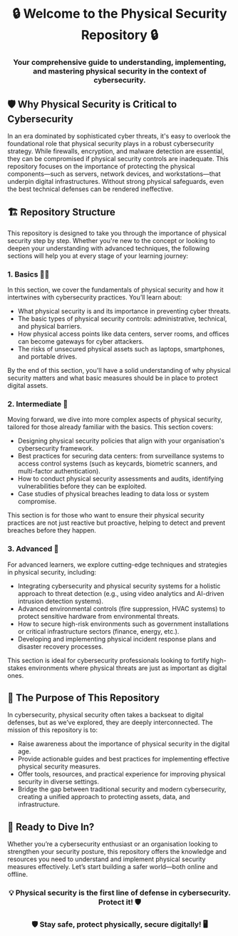 <h1 align="center">🔒 Welcome to the Physical Security Repository 🔒</h1> <h3 align="center">Your comprehensive guide to understanding, implementing, and mastering physical security in the context of cybersecurity.
<h2 align="left">🛡️ Why Physical Security is Critical to Cybersecurity</h2> <p align="left"> In an era dominated by sophisticated cyber threats, it's easy to overlook the foundational role that physical security plays in a robust cybersecurity strategy. While firewalls, encryption, and malware detection are essential, they can be compromised if physical security controls are inadequate. This repository focuses on the importance of protecting the physical components—such as servers, network devices, and workstations—that underpin digital infrastructures. Without strong physical safeguards, even the best technical defenses can be rendered ineffective. </p>
<h2 align="left">🏗️ Repository Structure</h2> <p align="left"> This repository is designed to take you through the importance of physical security step by step. Whether you're new to the concept or looking to deepen your understanding with advanced techniques, the following sections will help you at every stage of your learning journey: </p>
<h3 align="left">1. Basics 🧑‍🏫</h3> <p align="left"> In this section, we cover the fundamentals of physical security and how it intertwines with cybersecurity practices. You’ll learn about: </p> <ul> <li>What physical security is and its importance in preventing cyber threats.</li> <li>The basic types of physical security controls: administrative, technical, and physical barriers.</li> <li>How physical access points like data centers, server rooms, and offices can become gateways for cyber attackers.</li> <li>The risks of unsecured physical assets such as laptops, smartphones, and portable drives.</li> </ul> <p align="left"> By the end of this section, you'll have a solid understanding of why physical security matters and what basic measures should be in place to protect digital assets. </p>
<h3 align="left">2. Intermediate 🔐</h3> <p align="left"> Moving forward, we dive into more complex aspects of physical security, tailored for those already familiar with the basics. This section covers: </p> <ul> <li>Designing physical security policies that align with your organisation's cybersecurity framework.</li> <li>Best practices for securing data centers: from surveillance systems to access control systems (such as keycards, biometric scanners, and multi-factor authentication).</li> <li>How to conduct physical security assessments and audits, identifying vulnerabilities before they can be exploited.</li> <li>Case studies of physical breaches leading to data loss or system compromise.</li> </ul> <p align="left"> This section is for those who want to ensure their physical security practices are not just reactive but proactive, helping to detect and prevent breaches before they happen. </p>
<h3 align="left">3. Advanced 🔎</h3> <p align="left"> For advanced learners, we explore cutting-edge techniques and strategies in physical security, including: </p> <ul> <li>Integrating cybersecurity and physical security systems for a holistic approach to threat detection (e.g., using video analytics and AI-driven intrusion detection systems).</li> <li>Advanced environmental controls (fire suppression, HVAC systems) to protect sensitive hardware from environmental threats.</li> <li>How to secure high-risk environments such as government installations or critical infrastructure sectors (finance, energy, etc.).</li> <li>Developing and implementing physical incident response plans and disaster recovery processes.</li> </ul> <p align="left"> This section is ideal for cybersecurity professionals looking to fortify high-stakes environments where physical threats are just as important as digital ones. </p>
<h2 align="left">🎯 The Purpose of This Repository</h2> <p align="left"> In cybersecurity, physical security often takes a backseat to digital defenses, but as we’ve explored, they are deeply interconnected. The mission of this repository is to: </p> <ul> <li>Raise awareness about the importance of physical security in the digital age.</li> <li>Provide actionable guides and best practices for implementing effective physical security measures.</li> <li>Offer tools, resources, and practical experience for improving physical security in diverse settings.</li> <li>Bridge the gap between traditional security and modern cybersecurity, creating a unified approach to protecting assets, data, and infrastructure.</li> </ul>
<h2 align="left">🚀 Ready to Dive In?</h2> <p align="left"> Whether you’re a cybersecurity enthusiast or an organisation looking to strengthen your security posture, this repository offers the knowledge and resources you need to understand and implement physical security measures effectively. Let’s start building a safer world—both online and offline. </p>
<h3 align="center">💡 Physical security is the first line of defense in cybersecurity. Protect it! 🛡️</h3> 
<h3 align="center">🛡️ Stay safe, protect physically, secure digitally! 🖥️</h3>
